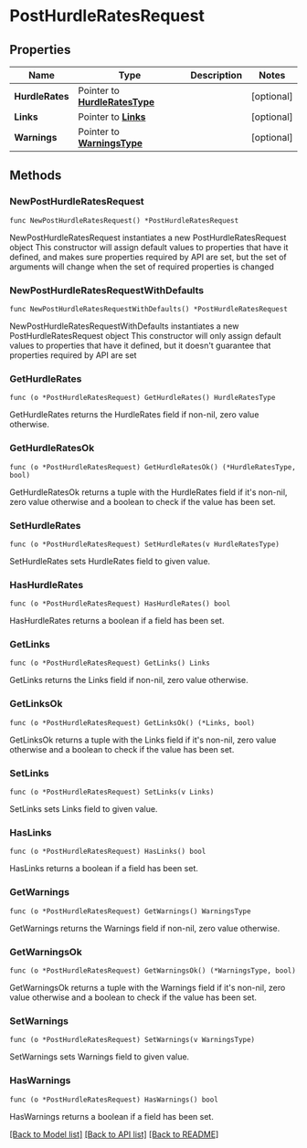 # PostHurdleRatesRequest

## Properties

Name | Type | Description | Notes
------------ | ------------- | ------------- | -------------
**HurdleRates** | Pointer to [**HurdleRatesType**](HurdleRatesType.md) |  | [optional] 
**Links** | Pointer to [**Links**](Links.md) |  | [optional] 
**Warnings** | Pointer to [**WarningsType**](WarningsType.md) |  | [optional] 

## Methods

### NewPostHurdleRatesRequest

`func NewPostHurdleRatesRequest() *PostHurdleRatesRequest`

NewPostHurdleRatesRequest instantiates a new PostHurdleRatesRequest object
This constructor will assign default values to properties that have it defined,
and makes sure properties required by API are set, but the set of arguments
will change when the set of required properties is changed

### NewPostHurdleRatesRequestWithDefaults

`func NewPostHurdleRatesRequestWithDefaults() *PostHurdleRatesRequest`

NewPostHurdleRatesRequestWithDefaults instantiates a new PostHurdleRatesRequest object
This constructor will only assign default values to properties that have it defined,
but it doesn't guarantee that properties required by API are set

### GetHurdleRates

`func (o *PostHurdleRatesRequest) GetHurdleRates() HurdleRatesType`

GetHurdleRates returns the HurdleRates field if non-nil, zero value otherwise.

### GetHurdleRatesOk

`func (o *PostHurdleRatesRequest) GetHurdleRatesOk() (*HurdleRatesType, bool)`

GetHurdleRatesOk returns a tuple with the HurdleRates field if it's non-nil, zero value otherwise
and a boolean to check if the value has been set.

### SetHurdleRates

`func (o *PostHurdleRatesRequest) SetHurdleRates(v HurdleRatesType)`

SetHurdleRates sets HurdleRates field to given value.

### HasHurdleRates

`func (o *PostHurdleRatesRequest) HasHurdleRates() bool`

HasHurdleRates returns a boolean if a field has been set.

### GetLinks

`func (o *PostHurdleRatesRequest) GetLinks() Links`

GetLinks returns the Links field if non-nil, zero value otherwise.

### GetLinksOk

`func (o *PostHurdleRatesRequest) GetLinksOk() (*Links, bool)`

GetLinksOk returns a tuple with the Links field if it's non-nil, zero value otherwise
and a boolean to check if the value has been set.

### SetLinks

`func (o *PostHurdleRatesRequest) SetLinks(v Links)`

SetLinks sets Links field to given value.

### HasLinks

`func (o *PostHurdleRatesRequest) HasLinks() bool`

HasLinks returns a boolean if a field has been set.

### GetWarnings

`func (o *PostHurdleRatesRequest) GetWarnings() WarningsType`

GetWarnings returns the Warnings field if non-nil, zero value otherwise.

### GetWarningsOk

`func (o *PostHurdleRatesRequest) GetWarningsOk() (*WarningsType, bool)`

GetWarningsOk returns a tuple with the Warnings field if it's non-nil, zero value otherwise
and a boolean to check if the value has been set.

### SetWarnings

`func (o *PostHurdleRatesRequest) SetWarnings(v WarningsType)`

SetWarnings sets Warnings field to given value.

### HasWarnings

`func (o *PostHurdleRatesRequest) HasWarnings() bool`

HasWarnings returns a boolean if a field has been set.


[[Back to Model list]](../README.md#documentation-for-models) [[Back to API list]](../README.md#documentation-for-api-endpoints) [[Back to README]](../README.md)



